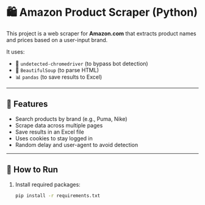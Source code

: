 # 🛍️ Amazon Product Scraper (Python)

This project is a web scraper for **Amazon.com** that extracts product names and prices based on a user-input brand.

It uses:
- 🧠 `undetected-chromedriver` (to bypass bot detection)
- 🥣 `BeautifulSoup` (to parse HTML)
- 📊 `pandas` (to save results to Excel)

---

## 🔧 Features

- Search products by brand (e.g., Puma, Nike)
- Scrape data across multiple pages
- Save results in an Excel file
- Uses cookies to stay logged in
- Random delay and user-agent to avoid detection

---

## 🚀 How to Run

1. Install required packages:
   ```bash
   pip install -r requirements.txt
